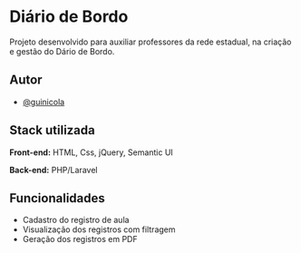 
# Diário de Bordo

Projeto desenvolvido para auxiliar professores da rede estadual, na criação e gestão do Dário de Bordo.




## Autor

- [@guinicola](https://www.github.com/guinicola)


## Stack utilizada

**Front-end:** HTML, Css, jQuery, Semantic UI

**Back-end:** PHP/Laravel


## Funcionalidades

- Cadastro do registro de aula
- Visualização dos registros com filtragem
- Geração dos registros em PDF

